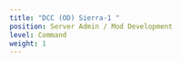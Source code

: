 ```yaml
---
title: "DCC (OD) Sierra-1 "
position: Server Admin / Mod Development
level: Command
weight: 1
---
```

